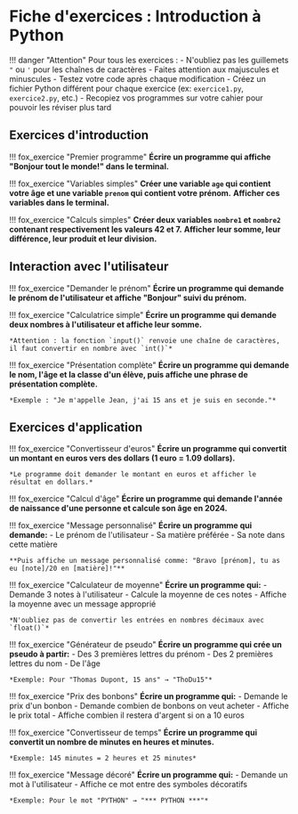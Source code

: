 # Fiche d'exercices : Introduction à Python

!!! danger "Attention"
    Pour tous les exercices :
    - N'oubliez pas les guillemets `"` ou `'` pour les chaînes de caractères
    - Faites attention aux majuscules et minuscules
    - Testez votre code après chaque modification
    - Créez un fichier Python différent pour chaque exercice (ex: `exercice1.py`, `exercice2.py`, etc.)
    - Recopiez vos programmes sur votre cahier pour pouvoir les réviser plus tard

## Exercices d'introduction

!!! fox_exercice "Premier programme"
    **Écrire un programme qui affiche "Bonjour tout le monde!" dans le terminal.**

!!! fox_exercice "Variables simples"
    **Créer une variable `age` qui contient votre âge et une variable `prenom` qui contient votre prénom.**
    **Afficher ces variables dans le terminal.**

!!! fox_exercice "Calculs simples"
    **Créer deux variables `nombre1` et `nombre2` contenant respectivement les valeurs 42 et 7.**
    **Afficher leur somme, leur différence, leur produit et leur division.**

## Interaction avec l'utilisateur

!!! fox_exercice "Demander le prénom"
    **Écrire un programme qui demande le prénom de l'utilisateur et affiche "Bonjour" suivi du prénom.**

!!! fox_exercice "Calculatrice simple"
    **Écrire un programme qui demande deux nombres à l'utilisateur et affiche leur somme.**
    
    *Attention : la fonction `input()` renvoie une chaîne de caractères, il faut convertir en nombre avec `int()`*

!!! fox_exercice "Présentation complète"
    **Écrire un programme qui demande le nom, l'âge et la classe d'un élève, puis affiche une phrase de présentation complète.**
    
    *Exemple : "Je m'appelle Jean, j'ai 15 ans et je suis en seconde."*

## Exercices d'application

!!! fox_exercice "Convertisseur d'euros"
    **Écrire un programme qui convertit un montant en euros vers des dollars (1 euro = 1.09 dollars).**
    
    *Le programme doit demander le montant en euros et afficher le résultat en dollars.*

!!! fox_exercice "Calcul d'âge"
    **Écrire un programme qui demande l'année de naissance d'une personne et calcule son âge en 2024.**

!!! fox_exercice "Message personnalisé"
    **Écrire un programme qui demande:**
    - Le prénom de l'utilisateur
    - Sa matière préférée
    - Sa note dans cette matière
    
    **Puis affiche un message personnalisé comme: "Bravo [prénom], tu as eu [note]/20 en [matière]!"**

!!! fox_exercice "Calculateur de moyenne"
    **Écrire un programme qui:**
    - Demande 3 notes à l'utilisateur
    - Calcule la moyenne de ces notes
    - Affiche la moyenne avec un message approprié
    
    *N'oubliez pas de convertir les entrées en nombres décimaux avec `float()`*

!!! fox_exercice "Générateur de pseudo"
    **Écrire un programme qui crée un pseudo à partir:**
    - Des 3 premières lettres du prénom
    - Des 2 premières lettres du nom
    - De l'âge
    
    *Exemple: Pour "Thomas Dupont, 15 ans" → "ThoDu15"*

!!! fox_exercice "Prix des bonbons"
    **Écrire un programme qui:**
    - Demande le prix d'un bonbon
    - Demande combien de bonbons on veut acheter
    - Affiche le prix total
    - Affiche combien il restera d'argent si on a 10 euros

!!! fox_exercice "Convertisseur de temps"
    **Écrire un programme qui convertit un nombre de minutes en heures et minutes.**
    
    *Exemple: 145 minutes = 2 heures et 25 minutes*

!!! fox_exercice "Message décoré"
    **Écrire un programme qui:**
    - Demande un mot à l'utilisateur
    - Affiche ce mot entre des symboles décoratifs
    
    *Exemple: Pour le mot "PYTHON" → "*** PYTHON ***"*